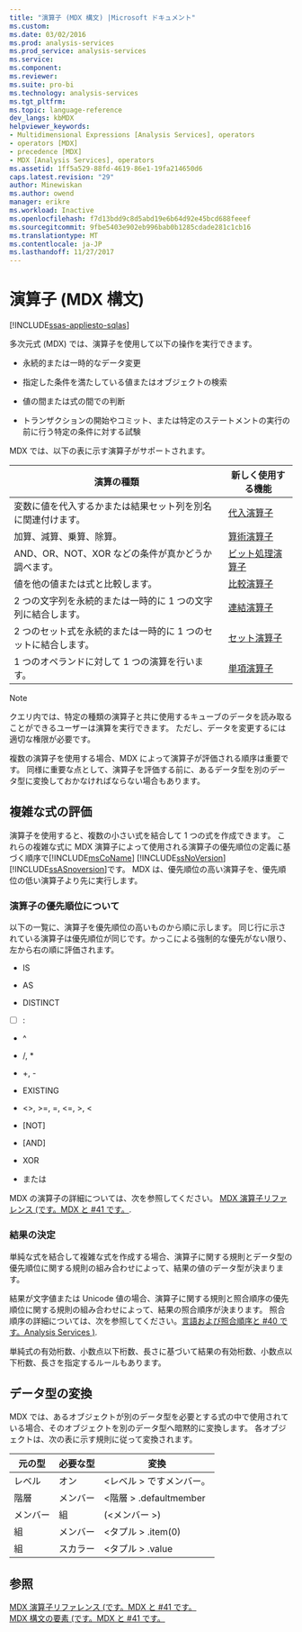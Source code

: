```yaml
---
title: "演算子 (MDX 構文) |Microsoft ドキュメント"
ms.custom: 
ms.date: 03/02/2016
ms.prod: analysis-services
ms.prod_service: analysis-services
ms.service: 
ms.component: 
ms.reviewer: 
ms.suite: pro-bi
ms.technology: analysis-services
ms.tgt_pltfrm: 
ms.topic: language-reference
dev_langs: kbMDX
helpviewer_keywords:
- Multidimensional Expressions [Analysis Services], operators
- operators [MDX]
- precedence [MDX]
- MDX [Analysis Services], operators
ms.assetid: 1ff5a529-88fd-4619-86e1-19fa214650d6
caps.latest.revision: "29"
author: Minewiskan
ms.author: owend
manager: erikre
ms.workload: Inactive
ms.openlocfilehash: f7d13bdd9c8d5abd19e6b64d92e45bcd688feeef
ms.sourcegitcommit: 9fbe5403e902eb996bab0b1285cdade281c1cb16
ms.translationtype: MT
ms.contentlocale: ja-JP
ms.lasthandoff: 11/27/2017
---
```

# <a name="operators-mdx-syntax"></a>演算子 (MDX 構文)
[!INCLUDE[ssas-appliesto-sqlas](../includes/ssas-appliesto-sqlas.md)]

  多次元式 (MDX) では、演算子を使用して以下の操作を実行できます。  
  
-   永続的または一時的なデータ変更  
  
-   指定した条件を満たしている値またはオブジェクトの検索  
  
-   値の間または式の間での判断  
  
-   トランザクションの開始やコミット、または特定のステートメントの実行の前に行う特定の条件に対する試験  
  
 MDX では、以下の表に示す演算子がサポートされます。  
  
|演算の種類|新しく使用する機能|  
|---------------------------------------|---------|  
|変数に値を代入するかまたは結果セット列を別名に関連付けます。|[代入演算子](../mdx/assignment-operators.md)|  
|加算、減算、乗算、除算。|[算術演算子](../mdx/arithmetic-operators.md)|  
|AND、OR、NOT、XOR などの条件が真かどうか調べます。|[ビット処理演算子](../mdx/bitwise-operators.md)|  
|値を他の値または式と比較します。|[比較演算子](../mdx/comparison-operators.md)|  
|2 つの文字列を永続的または一時的に 1 つの文字列に結合します。|[連結演算子](../mdx/concatenation-operators.md)|  
|2 つのセット式を永続的または一時的に 1 つのセットに結合します。|[セット演算子](../mdx/set-operators.md)|  
|1 つのオペランドに対して 1 つの演算を行います。|[単項演算子](../mdx/unary-operators.md)|  
  
> [!NOTE]  
>  クエリ内では、特定の種類の演算子と共に使用するキューブのデータを読み取ることができるユーザーは演算を実行できます。 ただし、データを変更するには適切な権限が必要です。  
  
 複数の演算子を使用する場合、MDX によって演算子が評価される順序は重要です。 同様に重要な点として、演算子を評価する前に、あるデータ型を別のデータ型に変換しておかなければならない場合もあります。  
  
## <a name="evaluating-complex-expressions"></a>複雑な式の評価  
 演算子を使用すると、複数の小さい式を結合して 1 つの式を作成できます。 これらの複雑な式に MDX 演算子によって使用される演算子の優先順位の定義に基づく順序で[!INCLUDE[msCoName](../includes/msconame-md.md)] [!INCLUDE[ssNoVersion](../includes/ssnoversion-md.md)] [!INCLUDE[ssASnoversion](../includes/ssasnoversion-md.md)]です。 MDX は、優先順位の高い演算子を、優先順位の低い演算子より先に実行します。  
  
### <a name="understanding-operator-precedence"></a>演算子の優先順位について  
 以下の一覧に、演算子を優先順位の高いものから順に示します。 同じ行に示されている演算子は優先順位が同じです。かっこによる強制的な優先がない限り、左から右の順に評価されます。  
  
-   IS  
  
-   AS  
  
-   DISTINCT  
  
-   [ ] :  
  
-   ^  
  
-   /, *  
  
-   +, -  
  
-   EXISTING  
  
-   <>, >=, =, \<=, >, <  
  
-   [NOT]  
  
-   [AND]  
  
-   XOR  
  
-   または  
  
 MDX の演算子の詳細については、次を参照してください。 [MDX 演算子リファレンス &#40;です。MDX と #41 です。](../mdx/mdx-operator-reference-mdx.md).  
  
### <a name="determining-results"></a>結果の決定  
 単純な式を結合して複雑な式を作成する場合、演算子に関する規則とデータ型の優先順位に関する規則の組み合わせによって、結果の値のデータ型が決まります。  
  
 結果が文字値または Unicode 値の場合、演算子に関する規則と照合順序の優先順位に関する規則の組み合わせによって、結果の照合順序が決まります。 照合順序の詳細については、次を参照してください。[言語および照合順序と #40 です。Analysis Services &#41;](../analysis-services/languages-and-collations-analysis-services.md).  
  
 単純式の有効桁数、小数点以下桁数、長さに基づいて結果の有効桁数、小数点以下桁数、長さを指定するルールもあります。  
  
## <a name="converting-data-types"></a>データ型の変換  
 MDX では、あるオブジェクトが別のデータ型を必要とする式の中で使用されている場合、そのオブジェクトを別のデータ型へ暗黙的に変換します。 各オブジェクトは、次の表に示す規則に従って変換されます。  
  
|元の型|必要な型|変換|  
|-------------------|-----------------|----------------|  
|レベル|オン|\<レベル > ですメンバー。|  
|階層|メンバー|\<階層 > .defaultmember|  
|メンバー|組|(\<メンバー >)|  
|組|メンバー|\<タプル > .item(0)|  
|組|スカラー|\<タプル > .value|  
  
## <a name="see-also"></a>参照  
 [MDX 演算子リファレンス &#40;です。MDX と #41 です。](../mdx/mdx-operator-reference-mdx.md)   
 [MDX 構文の要素 &#40;です。MDX と #41 です。](../mdx/mdx-syntax-elements-mdx.md)  
  
  
